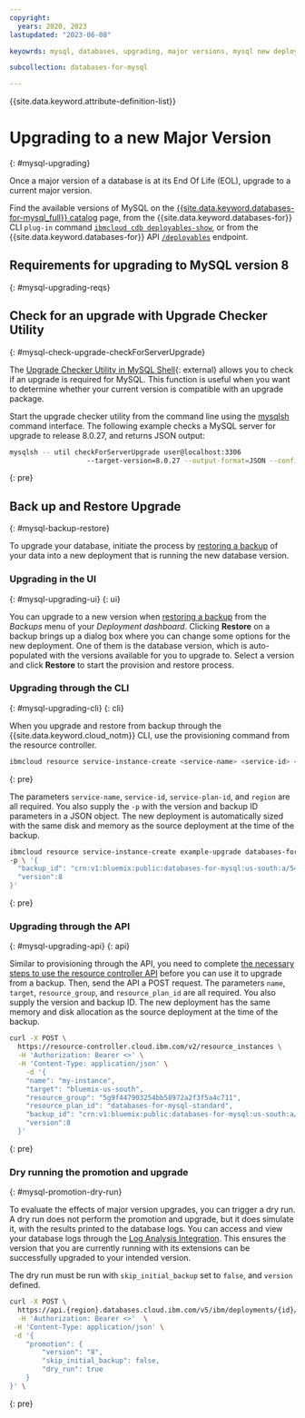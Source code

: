 ```yaml
---
copyright:
  years: 2020, 2023
lastupdated: "2023-06-08"

keyowrds: mysql, databases, upgrading, major versions, mysql new deployment, mysql database version, mysql major version

subcollection: databases-for-mysql

---
```


{{site.data.keyword.attribute-definition-list}}

# Upgrading to a new Major Version
{: #mysql-upgrading}

Once a major version of a database is at its End Of Life (EOL), upgrade to a current major version.

Find the available versions of MySQL on the [{{site.data.keyword.databases-for-mysql_full}} catalog](https://cloud.ibm.com/databases/databases-for-mysql/create) page, from the {{site.data.keyword.databases-for}} CLI `plug-in` command [`ibmcloud cdb deployables-show`](/docs/databases-cli-plugin?topic=databases-cli-plugin-cdb-reference#deployables-show), or from the {{site.data.keyword.databases-for}} API [`/deployables`](https://cloud.ibm.com/apidocs/cloud-databases-api#get-all-deployable-databases) endpoint.

## Requirements for upgrading to MySQL version 8
{: #mysql-upgrading-reqs}

## Check for an upgrade with Upgrade Checker Utility
{: #mysql-check-upgrade-checkForServerUpgrade}

The [Upgrade Checker Utility in MySQL Shell](https://dev.mysql.com/doc/mysql-shell/8.0/en/mysql-shell-utilities-upgrade.html){: external} allows you to check if an upgrade is required for MySQL. This function is useful when you want to determine whether your current version is compatible with an upgrade package.

Start the upgrade checker utility from the command line using the [mysqlsh](https://dev.mysql.com/doc/mysql-shell/8.0/en/mysqlsh.html) command interface. The following example checks a MySQL server for upgrade to release 8.0.27, and returns JSON output:
```sh
mysqlsh -- util checkForServerUpgrade user@localhost:3306 
                   --target-version=8.0.27 --output-format=JSON --config-path=/etc/mysql/my.cnf
```
{: pre}

## Back up and Restore Upgrade
{: #mysql-backup-restore}

To upgrade your database, initiate the process by [restoring a backup](/docs/databases-for-mysql?topic=databases-for-mysql-dashboard-backups&interface=cli#restore-backup-cli) of your data into a new deployment that is running the new database version.

### Upgrading in the UI
{: #mysql-upgrading-ui}
{: ui}

You can upgrade to a new version when [restoring a backup](/docs/databases-for-mysql?topic=databases-for-mysql-dashboard-backups&interface=cli#restore-backup-cli) from the _Backups_ menu of your _Deployment dashboard_. Clicking **Restore** on a backup brings up a dialog box where you can change some options for the new deployment. One of them is the database version, which is auto-populated with the versions available for you to upgrade to. Select a version and click **Restore** to start the provision and restore process.

### Upgrading through the CLI
{: #mysql-upgrading-cli}
{: cli}

When you upgrade and restore from backup through the {{site.data.keyword.cloud_notm}} CLI, use the provisioning command from the resource controller.
```sh
ibmcloud resource service-instance-create <service-name> <service-id> <service-plan-id> <region>
```
{: pre}

The parameters `service-name`, `service-id`, `service-plan-id`, and `region` are all required. You also supply the `-p` with the version and backup ID parameters in a JSON object. The new deployment is automatically sized with the same disk and memory as the source deployment at the time of the backup.

```sh
ibmcloud resource service-instance-create example-upgrade databases-for-mysql standard us-south \
-p \ '{
  "backup_id": "crn:v1:bluemix:public:databases-for-mysql:us-south:a/54e8ffe85dcedf470db5b5ee6ac4a8d8:1b8f53db-fc2d-4e24-8470-f82b15c71717:backup:06392e97-df90-46d8-98e8-cb67e9e0a8e6",
  "version":8
}'
```
{: pre}

### Upgrading through the API
{: #mysql-upgrading-api}
{: api}

Similar to provisioning through the API, you need to complete [the necessary steps to use the resource controller API](https://cloud.ibm.com/apidocs/resource-controller/resource-controller#create-resource-instance) before you can use it to upgrade from a backup. Then, send the API a POST request. The parameters `name`, `target`, `resource_group`, and `resource_plan_id` are all required. You also supply the version and backup ID. The new deployment has the same memory and disk allocation as the source deployment at the time of the backup.
```sh
curl -X POST \
  https://resource-controller.cloud.ibm.com/v2/resource_instances \
  -H 'Authorization: Bearer <>' \
  -H 'Content-Type: application/json' \
    -d '{
    "name": "my-instance",
    "target": "bluemix-us-south",
    "resource_group": "5g9f447903254bb58972a2f3f5a4c711",
    "resource_plan_id": "databases-for-mysql-standard",
    "backup_id": "crn:v1:bluemix:public:databases-for-mysql:us-south:a/54e8ffe85dcedf470db5b5ee6ac4a8d8:1b8f53db-fc2d-4e24-8470-f82b15c71717:backup:06392e97-df90-46d8-98e8-cb67e9e0a8e6",
    "version":8
  }'
```
{: pre}

### Dry running the promotion and upgrade
{: #mysql-promotion-dry-run}

To evaluate the effects of major version upgrades, you can trigger a dry run. A dry run does not perform the promotion and upgrade, but it does simulate it, with the results printed to the database logs. You can access and view your database logs through the [Log Analysis Integration](/docs/databases-for-mysql?topic=databases-for-mysql-logging&interface=cli). This ensures the version that you are currently running with its extensions can be successfully upgraded to your intended version.

The dry run must be run with `skip_initial_backup` set to `false`, and `version` defined.
```sh
curl -X POST \
  https://api.{region}.databases.cloud.ibm.com/v5/ibm/deployments/{id}/remotes/promotion \
  -H 'Authorization: Bearer <>'  \
 -H 'Content-Type: application/json' \
 -d '{
    "promotion": {
        "version": "8",
        "skip_initial_backup": false,
        "dry_run": true
    }
}' \
```
{: pre}
